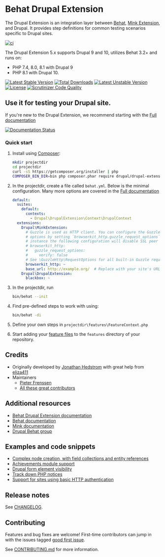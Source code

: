 # Behat Drupal Extension

The Drupal Extension is an integration layer between [Behat](http://behat.org),
[Mink Extension](https://github.com/Behat/MinkExtension), and Drupal. It
provides step definitions for common testing scenarios specific to Drupal
sites.

[![ci](https://github.com/jhedstrom/drupalextension/actions/workflows/ci.yml/badge.svg)](https://github.com/jhedstrom/drupalextension/actions/workflows/ci.yml)

The Drupal Extension 5.x supports Drupal 9 and 10, utilizes Behat 3.2+ and runs
on:

- PHP 7.4, 8.0, 8.1 with Drupal 9
- PHP 8.1 with Drupal 10.

[![Latest Stable Version](https://poser.pugx.org/drupal/drupal-extension/v/stable.svg)](https://packagist.org/packages/drupal/drupal-extension)
[![Total Downloads](https://poser.pugx.org/drupal/drupal-extension/downloads.svg)](https://packagist.org/packages/drupal/drupal-extension)
[![Latest Unstable Version](https://poser.pugx.org/drupal/drupal-extension/v/unstable.svg)](https://packagist.org/packages/drupal/drupal-extension)
[![License](https://poser.pugx.org/drupal/drupal-extension/license.svg)](https://packagist.org/packages/drupal/drupal-extension)
[![Scrutinizer Code Quality](https://scrutinizer-ci.com/g/jhedstrom/drupalextension/badges/quality-score.png?b=master)](https://scrutinizer-ci.com/g/jhedstrom/drupalextension/?branch=master)

## Use it for testing your Drupal site.

If you're new to the Drupal Extension, we recommend starting with
the [Full documentation](https://behat-drupal-extension.readthedocs.org)

[![Documentation Status](https://readthedocs.org/projects/behat-drupal-extension/badge/?version=master)](https://behat-drupal-extension.readthedocs.org)

### Quick start

1. Install using [Composer](https://getcomposer.org/):

    ```bash
    mkdir projectdir
    cd projectdir
    curl -sS https://getcomposer.org/installer | php
    COMPOSER_BIN_DIR=bin php composer.phar require drupal/drupal-extension='~5.0'
    ```

1.  In the projectdir, create a file called `behat.yml`. Below is the
    minimal configuration. Many more options are covered in the
    [Full documentation](https://behat-drupal-extension.readthedocs.org)

    ```yaml
    default:
      suites:
        default:
          contexts:
            - Drupal\DrupalExtension\Context\DrupalContext
      extensions:
        Drupal\MinkExtension:
          # Guzzle is used as HTTP client. You can configure the Guzzle request
          # options by setting `browserkit_http.guzzle_request_options`. For
          # instance the following configuration will disable SSL peer verification:
          # browserkit_http:
          #   guzzle_request_options:
          #     verify: false
          # See \GuzzleHttp\RequestOptions for all built-in Guzzle request options
          browserkit_http: ~
          base_url: http://example.org/  # Replace with your site's URL
        Drupal\DrupalExtension:
          blackbox: ~
     ```

1. In the projectdir, run

    ``` bash
    bin/behat --init
    ```

1. Find pre-defined steps to work with using:

    ```bash
    bin/behat -di
    ```

1. Define your own steps in `projectdir\features\FeatureContext.php`

1. Start adding your [feature files](http://behat.org/en/latest/user_guide/gherkin.html)
   to the `features` directory of your repository.

## Credits

 * Originally developed by [Jonathan Hedstrom](https://github.com/jhedstrom) with great help from [eliza411](https://github.com/eliza411)
 * Maintainers
   * [Pieter Frenssen](https://github.com/pfrenssen)
   * [All these great contributors](https://github.com/jhedstrom/drupalextension/graphs/contributors)

## Additional resources

 * [Behat Drupal Extension documentation](https://behat-drupal-extension.readthedocs.org)
 * [Behat documentation](http://docs.behat.org)
 * [Mink documentation](http://mink.behat.org)
 * [Drupal Behat group](http://groups.drupal.org/behat)

## Examples and code snippets

 * [Complex node creation, with field collections and entity references](https://gist.github.com/jhedstrom/5708233)
 * [Achievements module support](https://gist.github.com/jhedstrom/9633067)
 * [Drupal form element visibility](https://gist.github.com/pbuyle/7698675)
 * [Track down PHP notices](https://www.godel.com.au/blog/use-behat-track-down-php-notices-they-take-over-your-drupal-site-forever)
 * [Support for sites using basic HTTP authentication](https://gist.github.com/jhedstrom/5bc5192d6dacbf8cc459)

## Release notes

See [CHANGELOG](CHANGELOG.md).

## Contributing

Features and bug fixes are welcome! First-time contributors can jump in with the
issues tagged [good first issue](https://github.com/jhedstrom/drupalextension/issues?q=is%3Aissue+is%3Aopen+label%3A%22good+first+issue%22).

See [CONTRIBUTING.md](https://github.com/jhedstrom/drupalextension/blob/master/CONTRIBUTING.md) for more information.
